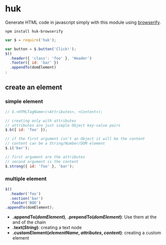 # huk
Generate HTML code in javascript simply with this module using [browserify](https://github.com/substack/node-browserify).

``` batch
npm install huk-browserify
```

``` js
var $ = require('huk');

var button = $.button('Click!');
$()
  .header({ 'class': 'foo' }, 'Header')
  .footer({ id: 'bar' })
  .appendTo(domElement)
;
```

## create an element
### simple element
``` js
// $.<HTMLTagName>(<Attributes>, <Content>);

// creating only with attributes
// attributes are just simple Object key-value pairs
$.b({ id: 'foo' });

// if the first argument isn't an Object it will be the content
// content can be a String/Number/DOM element
$.i('bar');

// first argument are the attributes
// second argument is the content
$.strong({ id: 'foo' }, 'bar');
```
### multiple element
``` js
$()
  .header('foo')
  .section('bar')
  .footer('BOO')
.appendTo(domElement);
```

* __.appendTo(_domElement_)__, __.prependTo(_domElement_)__: Use them at the and of the chain
* __.text(_String_)__: creating a text node
* __.customElement(_elementName_, _attributes_, _content_)__: creating a custom element